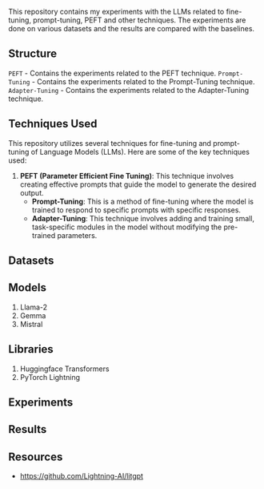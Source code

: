 This repository contains my experiments with the LLMs related to fine-tuning, prompt-tuning, PEFT and other techniques. The experiments are done on various datasets and the results are compared with the baselines. 



## Structure
`PEFT` - Contains the experiments related to the PEFT technique.
`Prompt-Tuning` - Contains the experiments related to the Prompt-Tuning technique.
`Adapter-Tuning` - Contains the experiments related to the Adapter-Tuning technique.

## Techniques Used

This repository utilizes several techniques for fine-tuning and prompt-tuning of Language Models (LLMs). Here are some of the key techniques used:

1. **PEFT (Parameter Efficient Fine Tuning)**: This technique involves creating effective prompts that guide the model to generate the desired output.
    - **Prompt-Tuning**: This is a method of fine-tuning where the model is trained to respond to specific prompts with specific responses.
    - **Adapter-Tuning**: This technique involves adding and training small, task-specific modules in the model without modifying the pre-trained parameters.

## Datasets

## Models
1. Llama-2
2. Gemma
3. Mistral

## Libraries
1. Huggingface Transformers
2. PyTorch Lightning

## Experiments

## Results


## Resources
- https://github.com/Lightning-AI/litgpt 

